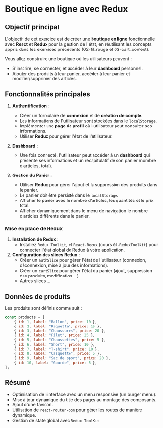 # Boutique en ligne avec Redux

## Objectif principal

L'objectif de cet exercice est de créer une **boutique en ligne** fonctionnelle avec **React** et **Redux** pour la gestion de l'état, en réutilisant les concepts appris dans les exercices précédents (02-fil_rouge et 03-cart_context).

Vous allez construire une boutique où les utilisateurs peuvent :

- S'inscrire, se connecter, et accéder à leur **dashboard** personnel.
- Ajouter des produits à leur panier, accéder à leur panier et modifier/supprimer des articles.

## Fonctionnalités principales

1. **Authentification** :
   - Créer un formulaire de **connexion** et de **création de compte**.
   - Les informations de l'utilisateur sont stockées dans le `localStorage`.
   - Implémenter une **page de profil** où l'utilisateur peut consulter ses informations.
   - Utiliser **Redux** pour gérer l'état de l'utilisateur.

2. **Dashboard** :
   - Une fois connecté, l'utilisateur peut accéder à un **dashboard** qui présente ses informations et un récapitulatif de son panier (nombre d'articles, total).

3. **Gestion du Panier** :  
   - Utiliser **Redux** pour gérer l'ajout et la suppression des produits dans le panier.
   - Le panier doit être persisté dans le `localStorage`.
   - Afficher le panier avec le nombre d'articles, les quantités et le prix total.
   - Afficher dynamiquement dans le menu de navigation le nombre d'articles différents dans le panier.

### Mise en place de Redux

1. **Installation de Redux** :
   - Installez `Redux Toolkit`, et `React-Redux` (cours `06-ReduxToolKit`) pour connecter l'état global de Redux à votre application.
2. **Configuration des slices Redux** :
   - Créer un `authSlice` pour gérer l'état de l'utilisateur (connexion, déconnexion, mise à jour des informations).
   - Créer un `cartSlice` pour gérer l'état du panier (ajout, suppression des produits, modification ...).
   - Autres slices ...

## Données de produits

Les produits sont définis comme suit :

```jsx
const products = [
    { id: 1, label: "Ballon", price: 10 },
    { id: 2, label: "Raquette", price: 15 },
    { id: 3, label: "Chaussures", price: 20 },
    { id: 4, label: "Filet", price: 25 },
    { id: 5, label: "Chaussettes", price: 5 },
    { id: 6, label: "Short", price: 10 },
    { id: 7, label: "T-shirt", price: 10 },
    { id: 8, label: "Casquette", price: 5 },
    { id: 9, label: "Sac de sport", price: 20 },
    { id: 10, label: "Gourde", price: 5 },
];
```

## Résumé

- Optimisation de l'interface avec un menu responsive (un burger menu).
- Mise à jour dynamique du title des pages au montage des composants.
- Ajout d'une favicon.
- Utilisation de `react-router-dom` pour gérer les routes de manière dynamique.
- Gestion de state global avec `Redux ToolKit`
